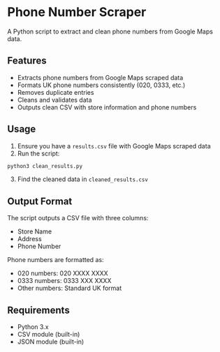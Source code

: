 # Phone Number Scraper

A Python script to extract and clean phone numbers from Google Maps data.

## Features

- Extracts phone numbers from Google Maps scraped data
- Formats UK phone numbers consistently (020, 0333, etc.)
- Removes duplicate entries
- Cleans and validates data
- Outputs clean CSV with store information and phone numbers

## Usage

1. Ensure you have a `results.csv` file with Google Maps scraped data
2. Run the script:
```bash
python3 clean_results.py
```
3. Find the cleaned data in `cleaned_results.csv`

## Output Format

The script outputs a CSV file with three columns:
- Store Name
- Address
- Phone Number

Phone numbers are formatted as:
- 020 numbers: 020 XXXX XXXX
- 0333 numbers: 0333 XXX XXXX
- Other numbers: Standard UK format

## Requirements

- Python 3.x
- CSV module (built-in)
- JSON module (built-in) 